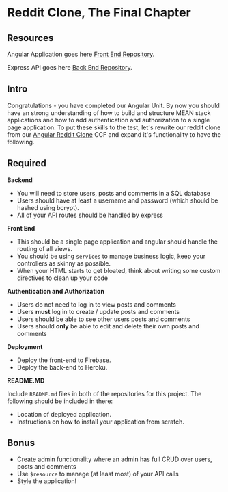# Reddit Clone, The Final Chapter


## Resources
Angular Application goes here [Front End Repository](https://github.com/gSchool/reddit-clone-front-end).

Express API goes here [Back End Repository](https://github.com/gSchool/reddit-clone-back-end).

## Intro

Congratulations - you have completed our Angular Unit. By now you should have an strong understanding of how to build and structure MEAN stack applications and how to add authentication and authorization to a single page application. To put these skills to the test, let's rewrite our reddit clone from our [Angular Reddit Clone](/redirects/articles/4886) CCF and expand it's functionality to have the following.

## Required

**Backend**

- You will need to store users, posts and comments in a SQL database
- Users should have at least a username and password (which should be hashed using bcrypt).
- All of your API routes should be handled by express

**Front End**

- This should be a single page application and angular should handle the routing of all views.
- You should be using `services` to manage business logic, keep your controllers as skinny as possible.
- When your HTML starts to get bloated, think about writing some custom directives to clean up your code

**Authentication and Authorization**

- Users do not need to log in to view posts and comments
- Users **must** log in to create / update posts and comments
- Users should be able to see other users posts and comments
- Users should **only** be able to edit and delete their own posts and comments

**Deployment**

- Deploy the front-end to Firebase.
- Deploy the back-end to Heroku.

**README.MD**

Include `README.md` files in both of the repositories for this project. The following should be included in there:

- Location of deployed application.
- Instructions on how to install your application from scratch.

## Bonus

- Create admin functionality where an admin has full CRUD over users, posts and comments
- Use `$resource` to manage (at least most) of your API calls
- Style the application!
